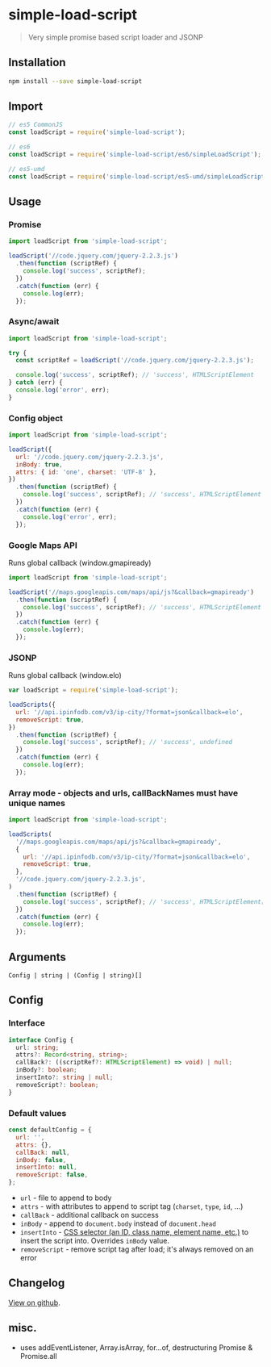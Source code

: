 # simple-load-script

> Very simple promise based script loader and JSONP

## Installation

```bash
npm install --save simple-load-script
```

## Import

```js
// es5 CommonJS
const loadScript = require('simple-load-script');

// es6
const loadScript = require('simple-load-script/es6/simpleLoadScript');

// es5-umd
const loadScript = require('simple-load-script/es5-umd/simpleLoadScript');
```

## Usage

### Promise

```js
import loadScript from 'simple-load-script';

loadScript('//code.jquery.com/jquery-2.2.3.js')
  .then(function (scriptRef) {
    console.log('success', scriptRef);
  })
  .catch(function (err) {
    console.log(err);
  });
```

### Async/await

```js
import loadScript from 'simple-load-script';

try {
  const scriptRef = loadScript('//code.jquery.com/jquery-2.2.3.js');

  console.log('success', scriptRef); // 'success', HTMLScriptElement
} catch (err) {
  console.log('error', err);
}
```

### Config object

```js
import loadScript from 'simple-load-script';

loadScript({
  url: '//code.jquery.com/jquery-2.2.3.js',
  inBody: true,
  attrs: { id: 'one', charset: 'UTF-8' },
})
  .then(function (scriptRef) {
    console.log('success', scriptRef); // 'success', HTMLScriptElement inBody  with attrs present
  })
  .catch(function (err) {
    console.log('error', err);
  });
```

### Google Maps API

Runs global callback (window.gmapiready)

```js
import loadScript from 'simple-load-script';

loadScript('//maps.googleapis.com/maps/api/js?&callback=gmapiready')
  .then(function (scriptRef) {
    console.log('success', scriptRef); // 'success', HTMLScriptElement
  })
  .catch(function (err) {
    console.log(err);
  });
```

### JSONP

Runs global callback (window.elo)

```js
var loadScript = require('simple-load-script');

loadScripts({
  url: '//api.ipinfodb.com/v3/ip-city/?format=json&callback=elo',
  removeScript: true,
})
  .then(function (scriptRef) {
    console.log('success', scriptRef); // 'success', undefined
  })
  .catch(function (err) {
    console.log(err);
  });
```

### Array mode - objects and urls, callBackNames must have unique names

```js
import loadScript from 'simple-load-script';

loadScripts(
  '//maps.googleapis.com/maps/api/js?&callback=gmapiready',
  {
    url: '//api.ipinfodb.com/v3/ip-city/?format=json&callback=elo',
    removeScript: true,
  },
  '//code.jquery.com/jquery-2.2.3.js',
)
  .then(function (scriptRef) {
    console.log('success', scriptRef); // 'success', HTMLScriptElement[]
  })
  .catch(function (err) {
    console.log(err);
  });
```

## Arguments

`Config | string | (Config | string)[]`

## Config

### Interface

```ts
interface Config {
  url: string;
  attrs?: Record<string, string>;
  callBack?: ((scriptRef?: HTMLScriptElement) => void) | null;
  inBody?: boolean;
  insertInto?: string | null;
  removeScript?: boolean;
}
```

### Default values

```js
const defaultConfig = {
  url: '',
  attrs: {},
  callBack: null,
  inBody: false,
  insertInto: null,
  removeScript: false,
};
```

- `url` - file to append to body
- `attrs` - with attributes to append to script tag (`charset`, `type`, `id`, &hellip;)
- `callBack` - additional callback on success
- `inBody` - append to `document.body` instead of `document.head`
- `insertInto` - [CSS selector (an ID, class name, element name, etc.)](https://developer.mozilla.org/en/docs/Web/API/Document/querySelector) to insert the script into. Overrides `inBody` value.
- `removeScript` - remove script tag after load; it's always removed on an error

## Changelog

[View on github](https://github.com/tomek-f/simple-load-script/blob/master/changelog.md).

## misc.

- uses addEventListener, Array.isArray, for…of, destructuring Promise & Promise.all
